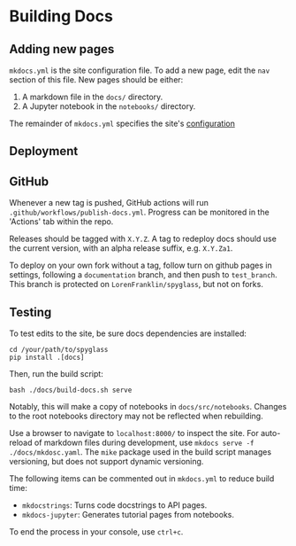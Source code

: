 # Building Docs

## Adding new pages

`mkdocs.yml` is the site configuration file. To add a new page, edit the `nav`
section of this file. New pages should be either:

1. A markdown file in the `docs/` directory.
1. A Jupyter notebook in the `notebooks/` directory.

The remainder of `mkdocs.yml` specifies the site's
[configuration](https://www.mkdocs.org/user-guide/configuration/)

## Deployment

## GitHub

Whenever a new tag is pushed, GitHub actions will run
`.github/workflows/publish-docs.yml`. Progress can be monitored in the 'Actions'
tab within the repo.

Releases should be tagged with `X.Y.Z`. A tag to redeploy docs should use the
current version, with an alpha release suffix, e.g. `X.Y.Za1`.

To deploy on your own fork without a tag, follow turn on github pages in
settings, following a `documentation` branch, and then push to `test_branch`.
This branch is protected on `LorenFranklin/spyglass`, but not on forks.

## Testing

To test edits to the site, be sure docs dependencies are installed:

```console
cd /your/path/to/spyglass
pip install .[docs]
```

Then, run the build script:

```console
bash ./docs/build-docs.sh serve
```

Notably, this will make a copy of notebooks in `docs/src/notebooks`. Changes to
the root notebooks directory may not be reflected when rebuilding.

Use a browser to navigate to `localhost:8000/` to inspect the site. For
auto-reload of markdown files during development, use
`mkdocs serve -f ./docs/mkdosc.yaml`. The `mike` package used in the build
script manages versioning, but does not support dynamic versioning.

The following items can be commented out in `mkdocs.yml` to reduce build time:

- `mkdocstrings`: Turns code docstrings to API pages.
- `mkdocs-jupyter`: Generates tutorial pages from notebooks.

To end the process in your console, use `ctrl+c`.
